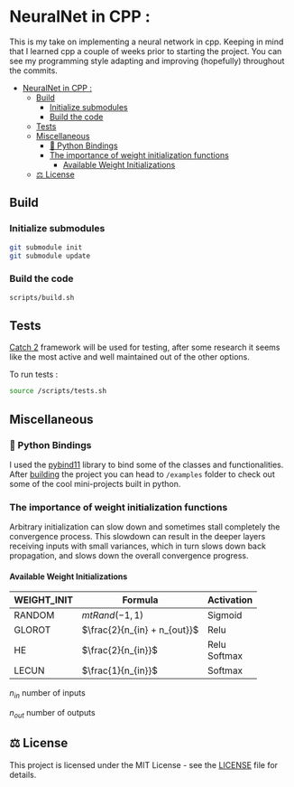 # NeuralNet in CPP :

This is my take on implementing a neural network in cpp. Keeping in mind that I learned cpp a couple of weeks prior to starting the project. You can see my programming style adapting and improving (hopefully) throughout the commits.

- [NeuralNet in CPP :](#neuralnet-in-cpp-)
  - [Build](#build)
    - [Initialize submodules](#initialize-submodules)
    - [Build the code](#build-the-code)
  - [Tests](#tests)
  - [Miscellaneous](#miscellaneous)
    - [🔗 Python Bindings](#-python-bindings)
    - [The importance of weight initialization functions](#the-importance-of-weight-initialization-functions)
      - [Available Weight Initializations](#available-weight-initializations)
  - [⚖️ License](#️-license)

## Build

### Initialize submodules

```bash
git submodule init
git submodule update
```

### Build the code

```bash
scripts/build.sh
```

## Tests

[Catch 2](https://github.com/catchorg/Catch2) framework will be used for testing, after some research it seems like the most active and well maintained out of the other options.

To run tests :

```bash
source /scripts/tests.sh
```

## Miscellaneous

### 🔗 Python Bindings

I used the [pybind11](https://pybind11.readthedocs.io/en/stable/index.html) library to bind some of the classes and functionalities. After [building](#build) the project you can head to `/examples` folder to check out some of the cool mini-projects built in python.

### The importance of weight initialization functions

Arbitrary initialization can slow down and sometimes stall completely the convergence process. This slowdown can result in the deeper layers receiving inputs with small variances, which in turn slows down back propagation, and slows down the overall convergence progress.

#### Available Weight Initializations

| WEIGHT_INIT | Formula                      | Activation      |
| ----------- | ---------------------------- | --------------- |
| RANDOM      | $mtRand(-1, 1)$              | Sigmoid         |
| GLOROT      | $\frac{2}{n_{in} + n_{out}}$ | Relu            |
| HE          | $\frac{2}{n_{in}}$           | Relu<br>Softmax |
| LECUN       | $\frac{1}{n_{in}}$           | Softmax         |

$n_{in}$ number of inputs

$n_{out}$ number of outputs

## ⚖️ License

This project is licensed under the MIT License - see the [LICENSE](LICENSE) file for details.
